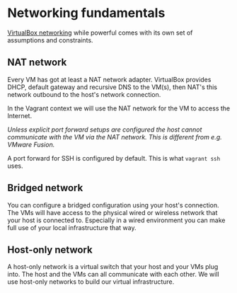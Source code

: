 # Networking fundamentals

[VirtualBox networking](https://www.virtualbox.org/manual/UserManual.html#networkingdetails)
while powerful comes with its own set of assumptions and constraints.

## NAT network

Every VM has got at least a NAT network adapter. VirtualBox provides DHCP, default gateway
and recursive DNS to the VM(s), then NAT's this network outbound to the host's network
connection.

In the Vagrant context we will use the NAT network for the VM to access the Internet.

*Unless explicit port forward setups are configured the host cannot communicate with
the VM via the NAT network. This is different from e.g. VMware Fusion.*

A port forward for SSH is configured by default. This is what `vagrant ssh` uses.

## Bridged network

You can configure a bridged configuration using your host's connection. The VMs will
have access to the physical wired or wireless network that your host is connected to.
Especially in a wired environment you can make full use of your local infrastructure
that way.

## Host-only network

A host-only network is a virtual switch that your host and your VMs plug into.
The host and the VMs can all communicate with each other. We will use host-only
networks to build our virtual infrastructure.
